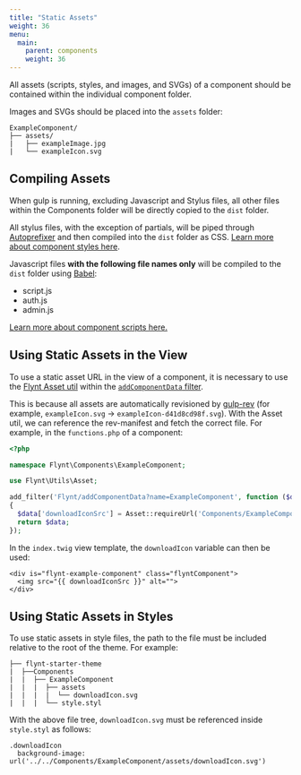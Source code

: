 ```yaml
---
title: "Static Assets"
weight: 36
menu:
  main:
    parent: components
    weight: 36
---
```


All assets (scripts, styles, and images, and SVGs) of a component should be contained within the individual component folder.

Images and SVGs should be placed into the `assets` folder:

```
ExampleComponent/
├── assets/
|   ├── exampleImage.jpg
|   └── exampleIcon.svg
```

## Compiling Assets

When gulp is running, excluding Javascript and Stylus files, all other files within the Components folder will be directly copied to the `dist` folder.

All stylus files, with the exception of partials, will be piped through [Autoprefixer](https://github.com/postcss/autoprefixer) and then compiled into the `dist` folder as CSS. [Learn more about component styles here](/documentation/components/styling).

Javascript files **with the following file names only** will be compiled to the `dist` folder using [Babel](https://babeljs.io/):

- script.js
- auth.js
- admin.js

[Learn more about component scripts here.](/documentation/components/client-side-scripts/)

## Using Static Assets in the View
To use a static asset URL in the view of a component, it is necessary to use the [Flynt Asset util](https://github.com/flyntwp/flynt-starter-theme/blob/master/lib/Utils/Asset.php) within the [`addComponentData` filter](/documentation/components/server-side-logic/#flynt-addcomponentdata). 

This is because all assets are automatically revisioned by [gulp-rev](https://github.com/sindresorhus/gulp-rev) (for example, `exampleIcon.svg` → `exampleIcon-d41d8cd98f.svg`). With the Asset util, we can reference the rev-manifest and fetch the correct file. For example, in the `functions.php` of a component:

```php
<?php

namespace Flynt\Components\ExampleComponent;

use Flynt\Utils\Asset;

add_filter('Flynt/addComponentData?name=ExampleComponent', function ($data)
{
  $data['downloadIconSrc'] = Asset::requireUrl('Components/ExampleComponent/assets/downloadIcon.svg');
  return $data;
});
```

In the `index.twig` view template, the `downloadIcon` variable can then be used:

```twig
<div is="flynt-example-component" class="flyntComponent">
  <img src="{{ downloadIconSrc }}" alt="">
</div>
```

## Using Static Assets in Styles
To use static assets in style files, the path to the file must be included relative to the root of the theme.  For example:

```
├── flynt-starter-theme
|  ├──Components
|  |  ├── ExampleComponent
|  |  |  ├── assets
|  |  |  |  └── downloadIcon.svg
|  |  |  └── style.styl
```

With the above file tree, `downloadIcon.svg` must be referenced inside `style.styl` as follows:

```stylus
.downloadIcon
  background-image: url('../../Components/ExampleComponent/assets/downloadIcon.svg')
```
